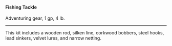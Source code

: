 #### Fishing Tackle

Adventuring gear, 1 gp, 4 lb.

---

This kit includes a wooden rod, silken line, corkwood bobbers, steel hooks, lead sinkers, velvet lures, and narrow netting.